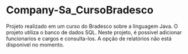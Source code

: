 # Company-Sa_CursoBradesco
Projeto realizado em um curso do Bradesco sobre a linguagem Java. O projeto utiliza o banco de dados SQL. Neste projeto, é possivel adicionar funcionarios e cargos e consulta-los. A opção de relatórios não está disponivel no momento.
